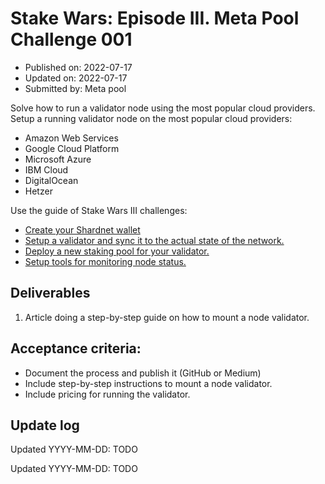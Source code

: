# Stake Wars: Episode III. Meta Pool Challenge 001
* Published on: 2022-07-17
* Updated on: 2022-07-17
* Submitted by: Meta pool

Solve how to run a validator node using the most popular cloud providers. Setup a running validator node on the most popular cloud providers:

* Amazon Web Services
* Google Cloud Platform
* Microsoft Azure
* IBM Cloud
* DigitalOcean
* Hetzer

Use the guide of Stake Wars III challenges:
* [Create your Shardnet wallet](https://github.com/near/stakewars-iii/blob/main/challenges/001.md)
* [Setup a validator and sync it to the actual state of the network.](https://github.com/near/stakewars-iii/blob/main/challenges/002.md)
* [Deploy a new staking pool for your validator.](https://github.com/near/stakewars-iii/blob/main/challenges/003.md)
* [Setup tools for monitoring node status.](https://github.com/near/stakewars-iii/blob/main/challenges/004.md)


## Deliverables

1. Article doing a step-by-step guide on how to mount a node validator.


## Acceptance criteria:
* Document the process and publish it (GitHub or Medium)
* Include step-by-step instructions to mount a node validator.
* Include pricing for running the validator.


## Update log

Updated YYYY-MM-DD: TODO

Updated YYYY-MM-DD: TODO
